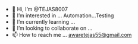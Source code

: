 - 👋 Hi, I’m @TEJAS8007
- 👀 I’m interested in ...  Automation...Testing
- 🌱 I’m currently learning ...
- 💞️ I’m looking to collaborate on ...
- 📫 How to reach me ... awaretejas55@gmail.com

<!---
TEJAS8007/TEJAS8007 is a ✨ special ✨ repository because its `README.md` (this file) appears on your GitHub profile.
You can click the Preview link to take a look at your changes.
--->
